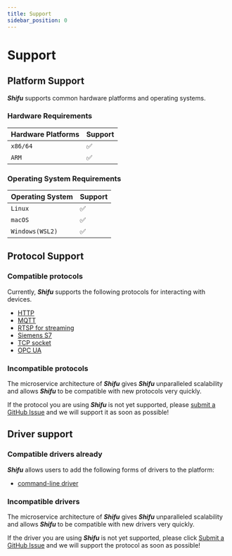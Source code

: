 ```yaml
---
title: Support
sidebar_position: 0
---
```


# Support

## Platform Support

***Shifu*** supports common hardware platforms and operating systems.

### Hardware Requirements

| Hardware Platforms | Support |
| --- | --- |
| `x86/64` | :white_check_mark: |
| `ARM` | :white_check_mark: |

### Operating System Requirements

| Operating System | Support |
| --- | --- |
| `Linux` | :white_check_mark: |
| `macOS` | :white_check_mark: |
| `Windows(WSL2)` | :white_check_mark: |

## Protocol Support

### Compatible protocols

Currently, ***Shifu*** supports the following protocols for interacting with devices.

- [HTTP](https://github.com/Edgenesis/shifu/tree/main/examples/httpDeviceShifu)
- [MQTT](https://github.com/Edgenesis/shifu/tree/main/examples/mqttDeviceShifu)
- [RTSP for streaming](https://github.com/Edgenesis/shifu/tree/main/examples/rtspDeviceShifu)
- [Siemens S7](https://github.com/Edgenesis/shifu/tree/main/examples/siemensPLCDeviceShifu)
- [TCP socket](https://github.com/Edgenesis/shifu/tree/main/examples/socketDeviceShifu)
- [OPC UA](https://github.com/Edgenesis/shifu/tree/main/examples/opcuaDeviceShifu)

### Incompatible protocols

The microservice architecture of ***Shifu*** gives ***Shifu*** unparalleled scalability and allows ***Shifu*** to be compatible with new protocols very quickly.

If the protocol you are using ***Shifu*** is not yet supported, please [submit a GitHub Issue](https://github.com/Edgenesis/shifu/issues/new) and we will support it as soon as possible!

## Driver support

### Compatible drivers already

***Shifu*** allows users to add the following forms of drivers to the platform:

- [command-line driver](references/advanced-features/remote-driver-execution.md)

### Incompatible drivers

The microservice architecture of ***Shifu*** gives ***Shifu*** unparalleled scalability and allows ***Shifu*** to be compatible with new drivers very quickly.

If the driver you are using ***Shifu*** is not yet supported, please click [Submit a GitHub Issue](https://github.com/Edgenesis/shifu/issue/new) and we will support the protocol as soon as possible!
